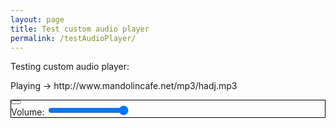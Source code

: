 ```yaml
---
layout: page
title: Test custom audio player
permalink: /testAudioPlayer/
---
```

<div class="player">
<div id="showPlayer">
    
<p>Testing custom audio player:
</p>

<p>
Playing -> http://www.mandolincafe.net/mp3/hadj.mp3
</p>

<audio id="Player_ID">
  <source src="http://www.mandolincafe.net/mp3/hadj.mp3" type="audio/mpeg"/>
</audio>

<div id="audioplayer" style="border: 1px solid black">
  <button id="pButton" class="play" onclick="playAudio(Player_ID)"></button>
    <div id="timeline">
        <div id="playhead"></div>
  </div>
  <div id="volume_control">
    <label id="rngVolume_label" for="rngVolume">Volume:</label>
    <input type="range" onchange="setVolume(this.value,Player_ID)" id="rngVolume" min="0" max="1" step="0.01" value="1">
  </div>
</div>

</div>
</div>







<script type="text/javascript" src="{{ site.mp3_host }}/js/audio_controls.js"></script>  

<script>
function playAudio(audioplayer) {
  if (audioplayer.paused) {
    audioplayer.play();
    pButton.className = "";
    pButton.className = "pause";
  } else {
    audioplayer.pause();
    pButton.className = "";
    pButton.className = "play";
  }
}
function setVolume(volume,audioplayer) {
   audioplayer.volume = volume;
}

var duration; // Duration of audio clip
var pButton = document.getElementById('pButton'); // play button

var playhead = document.getElementById('playhead'); // playhead

var timeline = document.getElementById('timeline'); // timeline
// timeline width adjusted for playhead
var timelineWidth = timeline.offsetWidth - playhead.offsetWidth;


Player_ID.addEventListener("timeupdate", timeUpdate, false);

function timeUpdate() {
    var playPercent = timelineWidth * (Player_ID.currentTime / duration);
    playhead.style.marginLeft = playPercent + "px";
    if (Player_ID.currentTime >= duration-.25) {
        Player_ID.currentTime=0;
    }
}


// Gets audio file duration
Player_ID.addEventListener("canplaythrough", function () {
    duration = Player_ID.duration;
}, false);

//Makes timeline clickable
timeline.addEventListener("click", function (event) {
	moveplayhead(event);
	Player_ID.currentTime = duration * clickPercent(event);
}, false);

// returns click as decimal (.77) of the total timelineWidth
function clickPercent(e) {
	return (e.pageX - timeline.offsetLeft) / timelineWidth;
}


// Makes playhead draggable 
playhead.addEventListener('mousedown', mouseDown, false);
window.addEventListener('mouseup', mouseUp, false);

// Boolean value so that mouse is moved on mouseUp only when the playhead is released 
var onplayhead = false;
// mouseDown EventListener
function mouseDown() {
    onplayhead = true;
    window.addEventListener('mousemove', moveplayhead, true);
    Player_ID.removeEventListener('timeupdate', timeUpdate, false);
}
// mouseUp EventListener
// getting input from all mouse clicks
function mouseUp(e) {
    if (onplayhead == true) {
        moveplayhead(e);
        window.removeEventListener('mousemove', moveplayhead, true);
        // change current time
        Player_ID.currentTime = duration * clickPercent(e);
        Player_ID.addEventListener('timeupdate', timeUpdate, false);
    }
    onplayhead = false;
}
// mousemove EventListener
// Moves playhead as user drags
function moveplayhead(e) {
    var newMargLeft = e.pageX - timeline.offsetLeft;
    if (newMargLeft >= 0 && newMargLeft <= timelineWidth) {
        playhead.style.marginLeft = newMargLeft + "px";
    }
    if (newMargLeft < 0) {
        playhead.style.marginLeft = "0px";
    }
    if (newMargLeft > timelineWidth) {
        playhead.style.marginLeft = timelineWidth + "px";
    }
}






function reloadPage() {
    window.location.reload(true); 
}
</script>


